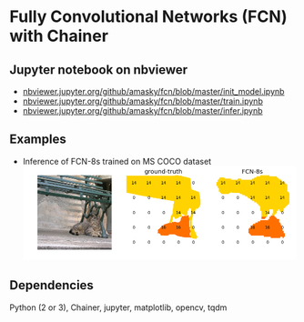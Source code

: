 # Fully Convolutional Networks (FCN) with Chainer  

## Jupyter notebook on nbviewer  
* [nbviewer.jupyter.org/github/amasky/fcn/blob/master/init_model.ipynb](http://nbviewer.jupyter.org/github/amasky/fcn/blob/master/init_model.ipynb)  
* [nbviewer.jupyter.org/github/amasky/fcn/blob/master/train.ipynb](http://nbviewer.jupyter.org/github/amasky/fcn/blob/master/train.ipynb)  
* [nbviewer.jupyter.org/github/amasky/fcn/blob/master/infer.ipynb](http://nbviewer.jupyter.org/github/amasky/fcn/blob/master/infer.ipynb)  

## Examples  

* Inference of FCN-8s trained on MS COCO dataset   
![from left to right: test image, ground-truth, and inference](examples/coco_val_520_epoch3.png)


## Dependencies
Python (2 or 3), Chainer, jupyter, matplotlib, opencv, tqdm  
